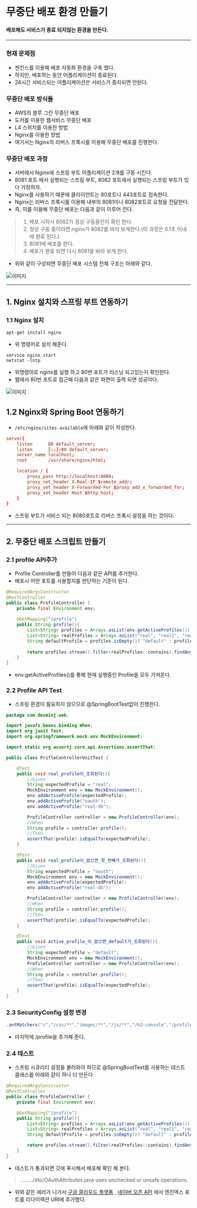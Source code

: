 # 무중단 배포 환경 만들기
#### 배포해도 서비스가 종료 되지않는 환경을 만든다.

---
### 현재 문제점
* 젠킨스를 이용해  배포 자동화 환경을 구축 했다.
* 하지만, 배포하는 동안 어플리케이션이 종료된다.
* 24시간 서비스되는 어플리케이션은 서비스가 중지되면 안된다.

### 무중단 배포 방식들
* AWS의 블루 그린 무중단 배포
* 도커를 이용한 웹서비스 무중단 배포
* L4 스위치를 이용한 방법
* Nginx를 이용한 방법
* 여기서는 Nginx의 리버스 프록시를 이용해 무중단 배포를 진행한다.

### 무중단 배포 과정
* 서버에서 Nginx에 스프링 부트 어플리케이션 2개를 구동 시킨다.
* 8081 포트 에서 실행되는 스프링 부트, 8082 포트에서 실행되는 스프링 부트가 있다 가정하자.
* Nginx를 사용하기 때문에 클라이언트는 80포트나 443포트로 접속한다.
* Nginx는 리버스 프록시를 이용해 내부의 8081이나 8082포트로 요청을 전달한다.
* 즉, 이를 이용해 무중단 배포는 다음과 같이 이루어 진다.
> 1. 배포 시작시 8082가 정상 구동중인지 확인 한다.
> 2. 정상 구동 중이라면 nginx가 8082를 바라 보게한다.(이 과정은 0.1초 이내에 완료 된다.)
> 3. 8081에 배포를 한다.
> 4. 배포가 완료 되면 다시 8081을 바라 보게 한다.
* 위와 같이 구성되면 무중단 배포 시스템 전체 구조는 아래와 같다.
  
![이미지](https://raw.githubusercontent.com/ccc96360/ccc96360/main/images/studyspring/%EB%AC%B4%EC%A4%91%EB%8B%A8%20%EB%B0%B0%ED%8F%AC/%EB%AC%B4%EC%A4%91%EB%8B%A8%EB%B0%B0%ED%8F%AC_%EB%8B%A4%EC%9D%B4%EC%96%B4%EA%B7%B8%EB%9E%A8.png)
  

---
## 1. Nginx 설치와 스프링 부트 연동하기
### 1.1 Nginx 설치
```shell
apt-get install nginx
```
* 위 명령어로 설치 해준다.
```shell
service nginx start
netstat -lntp
```
* 위명령어로 nginx를 실행 하고 80번 포트가 리스닝 되고있는지 확인한다.
* 웹에서 80번 포트로 접근해 다음과 같은 화면이 출력 되면 성공이다.
  
![이미지](https://raw.githubusercontent.com/ccc96360/ccc96360/main/images/studyspring/%EB%AC%B4%EC%A4%91%EB%8B%A8%20%EB%B0%B0%ED%8F%AC/%EC%97%94%EC%A7%84%EC%97%91%EC%8A%A4%20%EC%B4%88%EA%B8%B0%ED%99%94%EB%A9%B4.PNG)
  
## 1.2 Nginx와 Spring Boot 연동하기
* ```/etc/nginx/sites-available```에 아래와 같이 작성한다.
```conf
server{
    listen		80 default_server;
    listen		[::]:80 default_server;
    server_name localhost;
    root 		/usr/share/nginx/html;

    location / {
        proxy_pass http://localhost:8080;
        proxy_set_header X-Real-IP $remote_addr;
        proxy_set_header X-Forwarded-For $proxy_add_x_forwarded_for;
        proxy_set_header Host $http_host;
    }
}
```
* 스프링 부트가 서비스 되는 8080포트로 리버스 프록시 설정을 하는 것이다.

---
## 2. 무중단 배포 스크립트 만들기

### 2.1 profile API추가
* Profile Controller를 만들어 다음과 같은 API를 추가한다.
* 배포시 어떤 포트를 사용할지를 판단하는 기준이 된다. 
```java
@RequiredArgsConstructor
@RestController
public class ProfileController {
    private final Environment env;
    
    @GetMapping("/profile")
    public String profile(){
        List<String> profiles = Arrays.asList(env.getActiveProfiles());
        List<String> realProfiles = Arrays.asList("real", "real1", "real2");
        String defaultProfile = profiles.isEmpty()? "default" : profiles.get(0);
        
        return profiles.stream().filter(realProfiles::contains).findAny().orElse(defaultProfile);
    }
}
```
* env.getActiveProfiles()를 통해 현재 실행중인 Profile을 모두 가져온다.

### 2.2 Profile API Test
* 스프링 환경이 필요하지 않으므로 @SpringBootTest없이 진행한다.
```java
package com.devminj.web;

import javafx.beans.binding.When;
import org.junit.Test;
import org.springframework.mock.env.MockEnvironment;

import static org.assertj.core.api.Assertions.assertThat;

public class PrifleControllerUnitTest {

    @Test
    public void real_profile이_조회된다(){
        //Given
        String expectedProfile = "real";
        MockEnvironment env = new MockEnvironment();
        env.addActiveProfile(expectedProfile);
        env.addActiveProfile("oauth");
        env.addActiveProfile("real-db");

        ProfileController controller = new ProfileController(env);
        //When
        String profile = controller.profile();
        //Then
        assertThat(profile).isEqualTo(expectedProfile);
    }

    @Test
    public void real_profile이_없으면_첫_번째가_조회된다(){
        //Given
        String expectedProfile = "oauth";
        MockEnvironment env = new MockEnvironment();
        env.addActiveProfile(expectedProfile);
        env.addActiveProfile("real-db");

        ProfileController controller = new ProfileController(env);
        //When
        String profile = controller.profile();
        //Then
        assertThat(profile).isEqualTo(expectedProfile);
    }

    @Test
    public void active_profile_이_없으면_default가_조회된다(){
        //Given
        String expectedProfile = "default";
        MockEnvironment env = new MockEnvironment();
        ProfileController controller = new ProfileController(env);
        //When
        String profile = controller.profile();
        //Then
        assertThat(profile).isEqualTo(expectedProfile);
    }
}
```
### 2.3 SecurityConfig 설정 변경
```java
.antMatchers("/","/css/**","images/**","/js/**","/h2-console","/profile").permitAll()
```
* 마지막에 /profile을 추가해 준다.

### 2.4 테스트
* 스프링 시큐리티 설정을 불러와야 하므로 @SpringBootTest를 사용하는 테스트 클래스를 아래와 같이 하나 더 만든다
```java
@RequiredArgsConstructor
@RestController
public class ProfileController {
    private final Environment env;

    @GetMapping("/profile")
    public String profile(){
        List<String> profiles = Arrays.asList(env.getActiveProfiles());
        List<String> realProfiles = Arrays.asList("real", "real1", "real2");
        String defaultProfile = profiles.isEmpty()? "default" : profiles.get(0);

        return profiles.stream().filter(realProfiles::contains).findAny().orElse(defaultProfile);
    }
}
```
* 테스트가 통과되면 깃에 푸시해서 배포해 확인 해 본다.
> ......../dto/OAuthAttributes.java uses unchecked or unsafe operations.
* 위와 같은 에러가 나가서 [구글 클라우드 플랫폼](https://console.cloud.google.com/?pli=1) , [네이버 오픈 API](https://developers.naver.com/apps/#/register?api=nvlogin) 에서 엔진엑스 포트를 리다이렉션 URI에 추가했다.